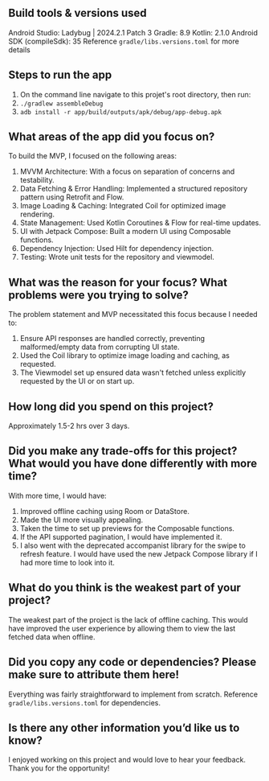 ## Build tools & versions used
Android Studio: Ladybug | 2024.2.1 Patch 3
Gradle: 8.9
Kotlin: 2.1.0
Android SDK (compileSdk): 35
Reference `gradle/libs.versions.toml` for more details


## Steps to run the app
1. On the command line navigate to this projet's root directory, then run:
2. `./gradlew assembleDebug`
3. `adb install -r app/build/outputs/apk/debug/app-debug.apk`

## What areas of the app did you focus on?
To build the MVP, I focused on the following areas:
1. MVVM Architecture: With a focus on separation of concerns and testability.
2. Data Fetching & Error Handling: Implemented a structured repository pattern using Retrofit and Flow.
3. Image Loading & Caching: Integrated Coil for optimized image rendering.
4. State Management: Used Kotlin Coroutines & Flow for real-time updates.
5. UI with Jetpack Compose: Built a modern UI using Composable functions.
6. Dependency Injection: Used Hilt for dependency injection.
7. Testing: Wrote unit tests for the repository and viewmodel.

## What was the reason for your focus? What problems were you trying to solve?
The problem statement and MVP necessitated this focus because I needed to:
1. Ensure API responses are handled correctly, preventing malformed/empty data from corrupting UI state.
2. Used the Coil library to optimize image loading and caching, as requested.
3. The Viewmodel set up ensured data wasn't fetched unless explicitly requested by the UI or on start up.

## How long did you spend on this project?
Approximately 1.5-2 hrs over 3 days.

## Did you make any trade-offs for this project? What would you have done differently with more time?
With more time, I would have:
1. Improved offline caching using Room or DataStore.
2. Made the UI more visually appealing.
3. Taken the time to set up previews for the Composable functions.
4. If the API supported pagination, I would have implemented it. 
5. I also went with the deprecated accompanist library for the swipe to refresh feature. I would have used the new Jetpack Compose library if I had more time to look into it.

## What do you think is the weakest part of your project?
The weakest part of the project is the lack of offline caching. This would have improved the user experience by allowing them to view the last fetched data when offline.

## Did you copy any code or dependencies? Please make sure to attribute them here!
Everything was fairly straightforward to implement from scratch. Reference `gradle/libs.versions.toml` for dependencies. 

## Is there any other information you’d like us to know?
I enjoyed working on this project and would love to hear your feedback. Thank you for the opportunity!